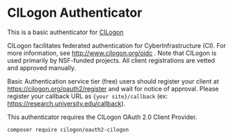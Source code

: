 # CILogon Authenticator

This is a basic authenticator for [CILogon](https://cilogon.org)

CILogon facilitates federated authentication for CyberInfrastructure (CI). For more information, see http://www.cilogon.org/oidc . Note that CILogon is used primarily by NSF-funded projects. All client registrations are vetted and approved manually.

Basic Authentication service tier (free) users should register your client at https://cilogon.org/oauth2/register and wait for notice of approval. Please register your callback URL as `{your site}/callback` (ex: https://research.university.edu/callback).

This authenticator requires the CILogon OAuth 2.0 Client Provider.

```
composer require cilogon/oauth2-cilogon
```
